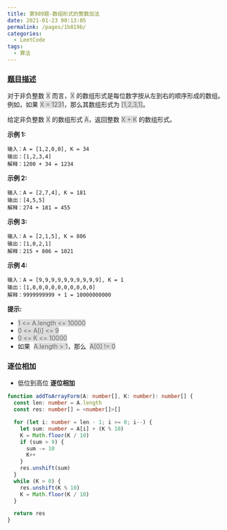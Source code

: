 ```yaml
---
title: 第989题-数组形式的整数加法
date: 2021-01-23 00:13:05
permalink: /pages/1b819b/
categories:
  - LeetCode
tags:
  - 算法
---
```


### [题目描述](https://leetcode-cn.com/problems/add-to-array-form-of-integer/)

对于非负整数 <span style="background: #ddd; color: #666;">X</span> 而言，<span style="background: #ddd; color: #666;">X</span> 的数组形式是每位数字按从左到右的顺序形成的数组。例如，如果 <span style="background: #ddd; color: #666;">X = 1231</span>，那么其数组形式为 <span style="background: #ddd; color: #666;">[1,2,3,1]</span>。

给定非负整数 <span style="background: #ddd; color: #666;">X</span> 的数组形式 <span style="background: #ddd; color: #666;">A</span>，返回整数 <span style="background: #ddd; color: #666;">X + K</span> 的数组形式。

<!-- more -->

**示例 1:**

```
输入：A = [1,2,0,0], K = 34
输出：[1,2,3,4]
解释：1200 + 34 = 1234
```

**示例 2:**

```
输入：A = [2,7,4], K = 181
输出：[4,5,5]
解释：274 + 181 = 455
```

**示例 3:**

```
输入：A = [2,1,5], K = 806
输出：[1,0,2,1]
解释：215 + 806 = 1021
```

**示例 4:**

```
输入：A = [9,9,9,9,9,9,9,9,9,9], K = 1
输出：[1,0,0,0,0,0,0,0,0,0,0]
解释：9999999999 + 1 = 10000000000
```

**提示:**

- <span style="background: #ddd; color: #666;">1 <= A.length <= 10000</span>
- <span style="background: #ddd; color: #666;">0 <= A[i] <= 9</span>
- <span style="background: #ddd; color: #666;">0 <= K <= 10000</span>
- 如果  <span style="background: #ddd; color: #666;">A.length > 1</span>，那么  <span style="background: #ddd; color: #666;">A[0] != 0</span>

### 逐位相加

- 低位到高位 **逐位相加**

```TypeScript
function addToArrayForm(A: number[], K: number): number[] {
  const len: number = A.length
  const res: number[] = <number[]>[]

  for (let i: number = len - 1; i >= 0; i--) {
    let sum: number = A[i] + (K % 10)
    K = Math.floor(K / 10)
    if (sum > 9) {
      sum -= 10
      K++
    }
    res.unshift(sum)
  }
  while (K > 0) {
    res.unshift(K % 10)
    K = Math.floor(K / 10)
  }

  return res
}
```
